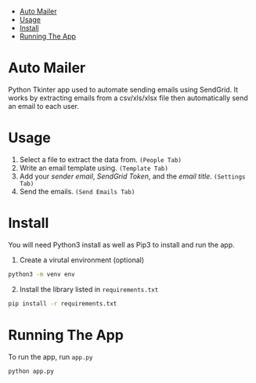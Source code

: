 <!-- vim-markdown-toc GFM -->

* [Auto Mailer](#auto-mailer)
* [Usage](#usage)
* [Install](#install)
* [Running The App](#running-the-app)

<!-- vim-markdown-toc -->

# Auto Mailer
Python Tkinter app used to automate sending emails using SendGrid. It works by extracting emails from a csv/xls/xlsx file then automatically send an email to each user.

# Usage
1. Select a file to extract the data from. `(People Tab)`
2. Write an email template using. `(Template Tab)`
3. Add your _sender email_, _SendGrid Token_, and the _email title_. `(Settings Tab)`
4. Send the emails. `(Send Emails Tab)`

# Install
You will need Python3 install as well as Pip3 to install and run the app.

1. Create a virutal environment (optional)
```sh
python3 -m venv env
```

2. Install the library listed in `requirements.txt`
```sh
pip install -r requirements.txt
```

# Running The App
To run the app, run `app.py`
```sh
python app.py
```
